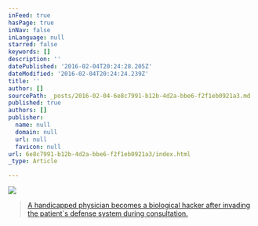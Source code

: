 ```yaml
---
inFeed: true
hasPage: true
inNav: false
inLanguage: null
starred: false
keywords: []
description: ''
datePublished: '2016-02-04T20:24:28.205Z'
dateModified: '2016-02-04T20:24:24.239Z'
title: ''
author: []
sourcePath: _posts/2016-02-04-6e8c7991-b12b-4d2a-bbe6-f2f1eb0921a3.md
published: true
authors: []
publisher:
  name: null
  domain: null
  url: null
  favicon: null
url: 6e8c7991-b12b-4d2a-bbe6-f2f1eb0921a3/index.html
_type: Article

---
```

![](https://the-grid-user-content.s3-us-west-2.amazonaws.com/036e4007-f6b9-49e2-8524-a58798a54444.jpg)

> [A handicapped physician becomes a biological hacker after invading the patient´s defense system during consultation. ][0]



[0]: http://thefeelingmaker.blogspot.com.br/